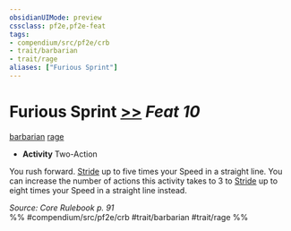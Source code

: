 ```yaml
---
obsidianUIMode: preview
cssclass: pf2e,pf2e-feat
tags:
- compendium/src/pf2e/crb
- trait/barbarian
- trait/rage
aliases: ["Furious Sprint"]
---
```

# Furious Sprint  [>>](../../rules/core-rulebook/chapter-9-playing-the-game.md#Actions "Two-Action") *Feat 10*  
[barbarian](../../rules/traits/barbarian.md)  [rage](../../rules/traits/rage.md)  

- **Activity** Two-Action

You rush forward. [Stride](../../rules/actions/stride.md) up to five times your Speed in a straight line. You can increase the number of actions this activity takes to 3 to [Stride](../../rules/actions/stride.md) up to eight times your Speed in a straight line instead.

*Source: Core Rulebook p. 91*  
%% #compendium/src/pf2e/crb #trait/barbarian #trait/rage %%